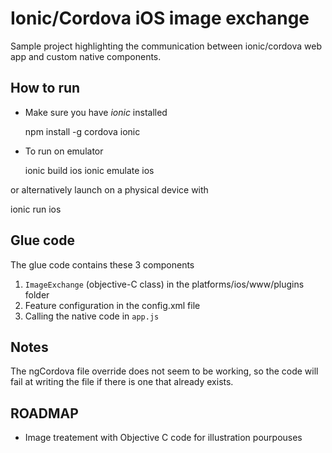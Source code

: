Ionic/Cordova iOS image exchange
================================

Sample project highlighting the communication between ionic/cordova web app and custom native components.

How to run
----------

* Make sure you have *ionic* installed

  npm install -g cordova ionic

* To run on emulator

  ionic build ios 
  ionic emulate ios 

or alternatively launch on a physical device with 

  ionic run ios 

Glue code
---------
The glue code contains these 3 components

1. `ImageExchange` (objective-C class) in the platforms/ios/www/plugins folder 
2. Feature configuration in the config.xml file 
3. Calling the native code in `app.js`

Notes
-----

The ngCordova file override does not seem to be working, so the code
will fail at writing the file if there is one that already exists.

ROADMAP
-------
* Image treatement with Objective C code for illustration pourpouses  
